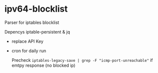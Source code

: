 # ipv64-blocklist

Parser for iptables blocklist

Depencys iptable-persistent & jq

* replace API Key 
* cron for daily run

  Precheck `iptables-legacy-save | grep -F "icmp-port-unreachable"` if emtpy response (no blocked ip)
